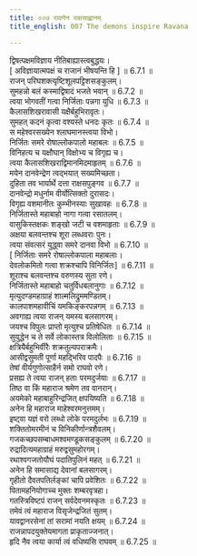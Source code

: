 ```yaml
---
title: ००७ रावणेन राक्षसाह्वानम्
title_english: 007 The demons inspire Ravana

---
```



द्विषत्पक्षमविज्ञाय नीतिबाह्यास्त्वबुद्धयः।  
[ अविज्ञायात्मपक्षं च राजानं भीषयन्ति हि ] ॥ 6.7.1 ॥   
राजन् परिघशक्त्यृष्टिशूलपट्टिशसङ्कुलम्।  
सुमहन्नो बलं कस्माद्विषादं भजते भवान् ॥ 6.7.2 ॥   
त्वया भोगवतीं गत्वा निर्जिताः पन्नगा युधि ॥ 6.7.3 ॥   
कैलासशिखरावासी यक्षैर्बहुभिरावृतः।  
सुमहत् कदनं कृत्वा वश्यस्ते धनदः कृतः ॥ 6.7.4 ॥   
स महेश्वरसख्येन श्लाघमानस्त्वया विभो।  
निर्जितः समरे रोषाल्लोकपालो महाबलः ॥ 6.7.5 ॥   
विनिहत्य च यक्षौघान् विक्षोभ्य च विगृह्य च।  
त्वया कैलासशिखराद्विमानमिदमाहृतम् ॥ 6.7.6 ॥   
मयेन दानवेन्द्रेण त्वद्भयात् सख्यमिच्छता।  
दुहिता तव भार्यार्थे दत्ता राक्षसपुङ्गव ॥ 6.7.7 ॥   
दानवेन्द्रो मधुर्नाम वीर्योत्सिक्तो दुरासदः।  
विगृह्य वशमानीतः कुम्भीनस्याः सुखावहः ॥ 6.7.8 ॥   
निर्जितास्ते महाबाहो नागा गत्वा रसातलम्।  
वासुकिस्तक्षकः शङ्खो जटी च वशमाहृताः ॥ 6.7.9 ॥   
अक्षया बलवन्तश्च शूरा लब्धवराः पुनः।  
त्वया संवत्सरं युद्ध्वा समरे दानवा विभो ॥ 6.7.10 ॥   
[ निर्जिताः समरे रोषाल्लोकपाला महाबलाः।  
देवलोकमितो गत्वा शक्रश्चापि विनिर्जितः] ॥ 6.7.11 ॥   
शूराश्च बलवन्तश्च वरुणस्य सुता रणे।  
निर्जितास्ते महाबाहो चतुर्विधबलानुगाः ॥ 6.7.12 ॥   
मृत्युदण्डमहाग्राहं शाल्मलिद्रुममण्डितम्।  
कालपाशमहावीचिं यमकिङ्करपन्नगम् ॥ 6.7.13 ॥   
अवगाह्य त्वया राजन् यमस्य बलसागरम्।  
जयश्च विपुलः प्राप्तो मृत्युश्च प्रतिषेधितः ॥ 6.7.14 ॥   
सुयुद्धेन च ते सर्वे लोकास्तत्र विलोलिताः ॥ 6.7.15 ॥   
क्षत्रियैर्बहुभिर्वीरैः शक्रतुल्यपराक्रमैः।  
आसीद्वसुमती पूर्णा महद्भिरिव पादपैः ॥ 6.7.16 ॥   
तेषां वीर्यगुणोत्साहैर्न समो राघवो रणे।  
प्रसह्य ते त्वया राजन् हताः परमदुर्जयाः ॥ 6.7.17 ॥   
तिष्ठ वा किं महाराज श्रमेण तव वानरान्।  
अयमेको महाबाहुरिन्द्रजित् क्षपयिष्यति ॥ 6.7.18 ॥   
अनेन हि महाराज माहेश्वरमनुत्तमम्।  
इष्ट्वा यज्ञं वरो लब्धो लोके परमदुर्लभः ॥ 6.7.19 ॥   
शक्तितोमरमीनं च विनिकीर्णान्त्रशैवलम्।  
गजकच्छपसम्बाधमश्वमण्डूकसङ्कुलम् ॥ 6.7.20 ॥   
रुद्रादित्यमहाग्राहं मरुद्वसुमहोरगम्।  
रथाश्वगजतोयौघं पदातिपुलिनं महत् ॥ 6.7.21 ॥   
अनेन हि समासाद्य देवानां बलसागरम्।  
गृहीतो दैवतपतिर्लङ्कां चापि प्रवेशितः ॥ 6.7.22 ॥   
पितामहनियोगाच्च मुक्तः शम्बरवृत्रहा।  
गतस्त्रिविष्टपं राजन् सर्वदेवनमस्कृतः ॥ 6.7.23 ॥   
तमेवं त्वं महाराज विसृजेन्द्रजितं सुतम्।  
यावद्वानरसेनां तां सरामां नयति क्षयम् ॥ 6.7.24 ॥   
राजन्नापदयुक्तेयमागता प्राकृताज्जनात्।  
हृदि नैव त्वया कार्या त्वं वधिष्यसि राघवम् ॥ 6.7.25 ॥   